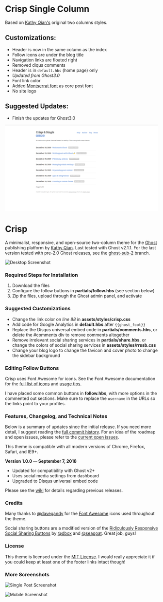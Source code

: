# Crisp Single Column

Based on [Kathy Qian's](http://kathyqian.com) original two columns styles. 

## Customizations:
* Header is now in the same column as the index
* Follow icons are under the blog title
* Navigation links are floated right
* Removed diqus comments
* Header is in `default.hbs` (home page) only
* *Updated from Ghost3.0*
* Font link color
* Added [Montserrat font](https://fonts.google.com/specimen/Montserrat) as core post font
* No site logo

## Suggested Updates:
* Finish the updates for Ghost3.0
 
![Desktop Screenshot](https://github.com/ParseThis/crisp/raw/single-column-layout/assets/screenshot-desktop.png)


# Crisp

A minimalist, responsive, and open-source two-column theme for the [Ghost](http://ghost.org) publishing platform by [Kathy Qian](http://kathyqian.com). Last tested with Ghost v2.1.1. For the last version tested with pre-2.0 Ghost releases, see the [ghost-sub-2](https://github.com/kathyqian/crisp/tree/ghost-sub-2) branch.

![Desktop Screenshot](https://raw.github.com/kathyqian/crisp/master/assets/screenshot-desktop.png)   

### Required Steps for Installation

1. Download the files   
2. Configure the follow buttons in **partials/follow.hbs** (see section below)
3. Zip the files, upload through the Ghost admin panel, and activate

### Suggested Customizations

* Change the link color on *line 88* in **assets/styles/crisp.css**
* Add code for Google Analytics in **default.hbs** after `{{ghost_foot}}`
* Replace the Disqus universal embed code in **partials/comments.hbs**, or delete the #comments div to remove comments altogether
* Remove irrelevant social sharing services in **partials/share.hbs**, or change the colors of social sharing services in **assets/styles/rrssb.css**
* Change your blog logo to change the favicon and cover photo to change the sidebar background

### Editing Follow Buttons

Crisp uses Font Awesome for icons. See the Font Awesome documentation for the [full list of icons](http://fortawesome.github.io/Font-Awesome/icons/) and [usage tips](http://fortawesome.github.io/Font-Awesome/examples/).

I have placed some common buttons in **follow.hbs**, with more options in the commented out sections. Make sure to replace the `username` in the URLs so the links point to your profiles.

### Features, Changelog, and Technical Notes

Below is a summary of updates since the initial release. If you need more detail, I suggest reading the [full commit history](https://github.com/kathyqian/crisp/commits/master/). For an idea of the roadmap and open issues, please refer to the [current open issues](https://github.com/kathyqian/crisp/issues?state=open).

This theme is compatible with all modern versions of Chrome, Firefox, Safari, and IE9+.

**Version 1.0.0 &mdash; September 7, 2018**

* Updated for compatibility with Ghost v2+
* Uses social media settings from dashboard
* Upgraded to Disqus universal embed code

Please see the [wiki](https://github.com/kathyqian/crisp/wiki/) for details regarding previous releases.

### Credits

Many thanks to [@davegandy](http://twitter.com/davegandy) for the [Font Awesome](https://github.com/FortAwesome/Font-Awesome) icons used throughout the theme.

Social sharing buttons are a modified version of the [Ridiculously Responsive Social Sharing Buttons](https://github.com/kni-labs/rrssb) by [@dbox](http://www.twitter.com/dbox) and [@seagoat](http://www.twitter.com/seagoat). Great job, guys!

### License

This theme is licensed under the [MIT License](https://github.com/kathyqian/crisp/blob/master/license.txt). I would really appreciate it if you could keep at least one of the footer links intact though!

### More Screenshots

![Single Post Screenshot](https://raw.github.com/kathyqian/crisp/master/assets/screenshot-single.png)

![Mobile Screenshot](https://raw.github.com/kathyqian/crisp/master/assets/screenshot-mobile.png)
